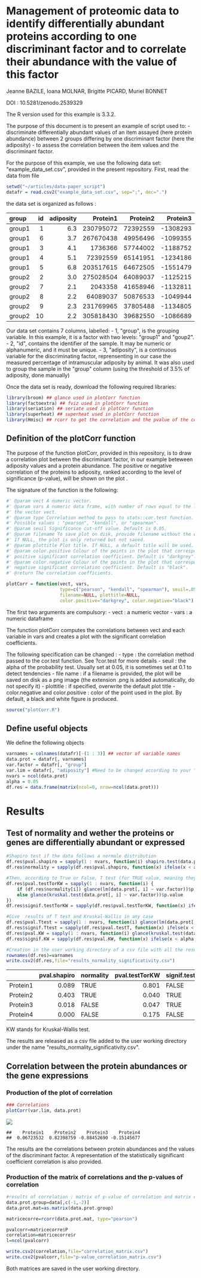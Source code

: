 Management of proteomic data to identify differentially abundant proteins according to one discriminant factor and to correlate their abundance with the value of this factor
================
Jeanne BAZILE, Ioana MOLNAR, Brigitte PICARD, Muriel BONNET

DOI : 10.5281/zenodo.2539329

The R version used for this example is 3.3.2.

The purpose of this document is to present an example of script used to: - discriminate differentially abundant values of an item assayed (here protein abundance) between 2 groups differing by one discriminant factor (here the adiposity) - to assess the correlation between the item values and the discriminant factor.

For the purpose of this example, we use the following data set: "example\_data\_set.csv", provided in the present repository. First, read the data from file

``` r
setwd("~/articles/data-paper_script")
datafr = read.csv2("example_data_set.csv", sep=";", dec=".")
```

the data set is organized as follows :

| group  |   id|  adiposity|   Protein1|  Protein2|  Protein3|  Protein4|
|:-------|----:|----------:|----------:|---------:|---------:|---------:|
| group1 |    1|        6.3|  230795072|  72392559|  -1308293|     54238|
| group1 |    6|        3.7|  267670438|  49956496|  -1099355|     23984|
| group1 |    3|        4.1|    1736366|  57744002|  -1188752|   3574699|
| group1 |    4|        5.1|   72392559|  65141951|  -1234186|    368571|
| group1 |    5|        6.8|  203517615|  64672505|  -1551479|     65781|
| group2 |    2|        3.0|  275028504|  64089037|  -1125215|   5348673|
| group2 |    7|        2.1|    2043358|  41658946|  -1132811|    687253|
| group2 |    8|        2.2|   64089037|  50876533|  -1049944|     68357|
| group2 |    9|        2.3|  231769965|  37805488|  -1134805|    573521|
| group2 |   10|        2.2|  305818430|  39682550|  -1086689|     68967|

Our data set contains 7 columns, labelled: - 1, "group", is the grouping variable. In this example, it is a factor with two levels: "group1" and "goup2". - 2, "id", contains the identifier of the sample. It may be numeric or alphanumeric, and it must be unique. - 3, "adiposity", is a continuous variable for the discriminating factor, reprensenting in our case the measured percentage of intramuscular adiposity by animal. It was also used to group the sample in the "group" column (using the threshold of 3.5% of adiposity, done manually)

Once the data set is ready, download the following required libraries:

``` r
library(broom) ## glance used in plotCorr function
library(factoextra) ## fviz used in plotCorr function
library(seriation) ## seriate used in plotCorr function
library(superheat) ## superheat used in plotCorr function
library(Hmisc) ## rcorr to get the correlation and the pvalue of the correlation
```

Definition of the plotCorr function
-----------------------------------

The purpose of the function plotCorr, provided in this repository, is to draw a correlation plot between the discriminant factor, in our example beteween adiposity values and a protein abundance. The positive or negative correlation of the proteins to adiposity, ranked according to the level of significance (p-value), will be shown on the plot .

The signature of the function is the following:

``` r
#' @param vect A numeric vector.
#' @param vars A numeric data frame, with number of rows equal to the length of
#' the vector vect.
#' @param type Correlation method to pass to stats::cor.test function.
#' Possible values : "pearson", "kendall", or "spearman".
#' @param seuil Significance cut-off value. Default is 0.05.
#' @param filename To save plot on disk, provide filename without the extension.
#' If NULL, the plot is only returned but not saved.
#' @param plottitle Plot title. If NULL, a default title will be used.
#' @param color.positive Colour of the points in the plot that correspond to
#' positive significant correlation coefficient. Default is "darkgrey".
#' @param color.negative Colour of the points in the plot that correspond to
#' negative significant correlation coefficient. Default is "black".
#' @return The correlation coefficients.

plotCorr = function(vect, vars,
                    type=c("pearson", "kendall", "spearman"), seuil=.05,
                    filename=NULL, plottitle=NULL,
                    color.positive="darkgrey", color.negative="black")
```

The first two arguments are compulsory: - vect : a numeric vector - vars : a numeric dataframe

The function plotCorr computes the correlations between vect and each variable in vars and creates a plot with the significant correlation coefficients.

The following specification can be changed : - type : the correlation method passed to the cor.test function. See ?cor.test for more details - seuil : the alpha of the probability test. Usually set at 0.05, it is sometimes set at 0.1 to detect tendencies - file name : if a filename is provided, the plot will be saved on disk as a png image (the extension .png is added automatically, do not specify it) - plottitle : if specified, overwrite the default plot title - color.negative and color.positive : color of the point used in the plot. By default, a black and white figure is produced.

``` r
source("plotCorr.R")
```

Define useful objects
---------------------

We define the following objects

``` r
varnames = colnames(datafr)[-(1 : 3)] ## vector of variable names
data.prot = datafr[, varnames]
var.factor = datafr[, "group"] 
var.lim = datafr[, "adiposity"] #Need to be changed according to your "discriminant value" i.e. you need to refer to the name of the 3rd column
nvars = ncol(data.prot)
alpha = 0.05 
df.res = data.frame(matrix(ncol=0, nrow=ncol(data.prot)))
```

Results
=======

Test of normality and wether the proteins or genes are differentially abundant or expressed
-------------------------------------------------------------------------------------------

``` r
#Shapiro test if the data follows a normale distribution
df.res$pval.shapiro = sapply(1 : nvars, function(i) shapiro.test(data.prot[, i])$p.value)
df.res$normality = sapply(df.res$pval.shapiro, function(x) ifelse(x < alpha, F, T))

#Then, according to True or False, T test (for TRUE value, meaning they are following a normal distribution) or Kruskal-Wallis (for FALSE results) are performed
df.res$pval.testTorKW = sapply(1 : nvars, function(i) {
    if (df.res$normality[i]) glance(lm(data.prot[, i] ~ var.factor))$p.value
    else glance(kruskal.test(data.prot[, i] ~ var.factor))$p.value
})
df.res$signif.testTorKW = sapply(df.res$pval.testTorKW, function(x) ifelse(x < alpha, T, F)) #tell you if it's significative or not

#Give  results of T test and Kruskal-Wallis in any case 
df.res$pval.Ttest = sapply(1 : nvars, function(i) glance(lm(data.prot[, i] ~ var.factor))$p.value)
df.res$signif.Ttest = sapply(df.res$pval.testT, function(x) ifelse(x < alpha, T, F))
df.res$pval.KW = sapply(1 : nvars, function(i) glance(kruskal.test(data.prot[, i] ~ var.factor))$p.value)
df.res$signif.KW = sapply(df.res$pval.KW, function(x) ifelse(x < alpha, T, F))

#Creation in the user working directory of a csv file with all the results (p-value and if it is or not considered as significative)
rownames(df.res)=varnames
write.csv2(df.res,file="results_normality_significativity.csv")
```

|          |  pval.shapiro| normality |  pval.testTorKW| signif.testTorKW |  pval.Ttest| signif.Ttest |  pval.KW| signif.KW |
|----------|-------------:|:----------|---------------:|:-----------------|-----------:|:-------------|--------:|:----------|
| Protein1 |         0.089| TRUE      |           0.801| FALSE            |       0.801| FALSE        |    0.465| FALSE     |
| Protein2 |         0.403| TRUE      |           0.040| TRUE             |       0.040| TRUE         |    0.047| TRUE      |
| Protein3 |         0.018| FALSE     |           0.047| TRUE             |       0.061| TRUE         |    0.047| TRUE      |
| Protein4 |         0.000| FALSE     |           0.175| FALSE            |       0.675| FALSE        |    0.175| FALSE     |

KW stands for Kruskal-Wallis test.

The results are released as a csv file added to the user working directory under the name "results\_normality\_significativity.csv".

Correlation between the protein abundances or the gene expressions
------------------------------------------------------------------

### Production of the plot of correlation

``` r
### Correlations
plotCorr(var.lim, data.prot)
```

<img src="Figure_plotCorr.png" style="display: block; margin: auto;" />

    ##    Protein1    Protein2    Protein3    Protein4 
    ##  0.06723532  0.82398759 -0.88452690 -0.15145677

The results are the correlations between protein abundances and the values of the discriminant factor. A representation of the statistically significant coefficient correlation is also provided.

### Production of the matrix of correlations and the p-values of correlation

``` r
#results of correlation : matrix of p-value of correlation and matrix of correlation
data.prot.group=data[,c(-1,-2)]
data.prot.mat=as.matrix(data.prot.group)

matricecorre=rcorr(data.prot.mat, type="pearson")

pvalcorr=matricecorre$P
correlation=matricecorre$r
l=ncol(pvalcorr)

write.csv2(correlation,file="correlation_matrix.csv")
write.csv2(pvalcorr,file="p-value_correlation_matrix.csv")
```

Both matrices are saved in the user working directory.
